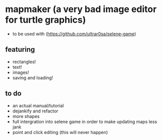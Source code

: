 # mapmaker (a very bad image editor for turtle graphics)
- to be used with (https://github.com/ultrar0sa/selene-game)
## featuring
- rectangles!
- text!
- images!
- saving and loading!

## to do
- an actual manual/tutorial
- dejankify and refactor
- more shapes
- full intergration into selene game in order to make updating maps less jank
- point and click editing (this will never happen)